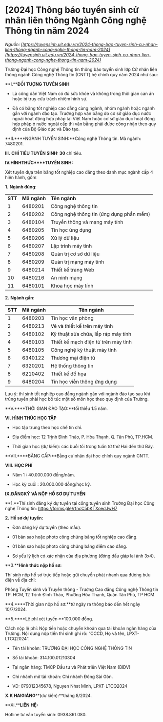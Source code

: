 # [2024] Thông báo tuyển sinh cử nhân liên thông Ngành Công nghệ Thông tin năm 2024

_Nguồn: [https://tuyensinh.uit.edu.vn/2024-thong-bao-tuyen-sinh-cu-nhan-lien-thong-nganh-cong-nghe-thong-tin-nam-2024](https://tuyensinh.uit.edu.vn/2024-thong-bao-tuyen-sinh-cu-nhan-lien-thong-nganh-cong-nghe-thong-tin-nam-2024)_

Trường Đại học Công nghệ Thông tin thông báo tuyển sinh lớp Cử nhân liên thông ngành Công nghệ Thông tin (CNTT) hệ chính quy năm 2024 như sau:

**I.****ĐỐI** **TƯỢNG TUYỂN SINH**

- Là công dân Việt Nam có đủ sức khỏe và không trong thời gian can án hoặc bị truy cứu trách nhiệm hình sự.

- Đã có bằng tốt nghiệp cao đẳng cùng ngành, nhóm ngành hoặc ngành gần với ngành đào tạo. Trường hợp văn bằng do cơ sở giáo dục nước ngoài hoạt động hợp pháp tại Việt Nam hoặc cơ sở giáo dục hoạt động hợp pháp ở nước ngoài cấp thì văn bằng phải được công nhận theo quy định của Bộ Giáo dục và Đào tạo.

**II.****NGÀNH TUYỂN SINH:**Công nghệ Thông tin. Mã ngành: 7480201.

**III.** **CHỈ TIÊU TUYỂN SINH: 30** chỉ tiêu.

**IV.****HÌNH****THỨC****TUYỂN SINH:**

Xét tuyển dựa trên bằng tốt nghiệp cao đẳng theo danh mục ngành cấp 4 hiện hành, gồm:

**1.** **Ngành đúng:**

|  |  |  |
| --- | --- | --- |
| **STT** | **Mã ngành** | **Tên ngành** |
| 1 | 6480201 | Công nghệ thông tin |
| 2 | 6480202 | Công nghệ thông tin (ứng dụng phần mềm) |
| 3 | 6480104 | Truyền thông và mạng máy tính |
| 4 | 6480205 | Tin học ứng dụng |
| 5 | 6480206 | Xử lý dữ liệu |
| 6 | 6480207 | Lập trình máy tính |
| 7 | 6480208 | Quản trị cơ sở dữ liệu |
| 8 | 6480209 | Quản trị mạng máy tính |
| 9 | 6480214 | Thiết kế trang Web |
| 10 | 6480216 | An ninh mạng |
| 11 | 6480101 | Khoa học máy tính |

**2.** **Ngành gần:**

| **STT** | **Mã ngành** | **Tên ngành** |
| --- | --- | --- |
| 1 | 6480203 | Tin học văn phòng |
| 2 | 6480213 | Vẽ và thiết kế trên máy tính |
| 3 | 6480102 | Kỹ thuật sửa chữa, lắp ráp máy tính |
| 4 | 6480103 | Thiết kế mạch điện tử trên máy tính |
| 5 | 6480105 | Công nghệ kỹ thuật máy tính |
| 6 | 6340122 | Thương mại điện tử |
| 7 | 6320201 | Hệ thống thông tin |
| 8 | 6210402 | Thiết kế đồ họa |
| 9 | 6480204 | Tin học viễn thông ứng dụng |

Lưu ý: thí sinh tốt nghiệp cao đẳng ngành gần với ngành đào tạo sau khi trúng tuyển phải học bổ túc một số môn học theo quy định của Trường.

**V.****THỜI GIAN ĐÀO TẠO:**tối thiểu 1.5 năm.

**VI.** **HÌNH THỨC HỌC TẬP**

- Học tập trung theo học chế tín chỉ.

- Địa điểm học: 12 Trịnh Đình Thảo, P. Hòa Thạnh, Q. Tân Phú, TP.HCM.

- Thời gian học (dự kiến): các buổi tối trong tuần từ thứ Hai đến thứ Bảy.

**VII.****BẰNG CẤP:**Bằng cử nhân đại học chính quy ngành CNTT.

**VIII.** **HỌC PHÍ**

- Năm 1 : 40.000.000 đồng/năm.

- Học kỳ cuối : 20.000.000 đồng/học kỳ.

**IX.****ĐĂNG****KÝ** **VÀ NỘP HỒ SƠ DỰ TUYỂN**

**1.**Thí sinh đăng ký dự tuyển tại cổng tuyển sinh Trường Đại học Công nghệ Thông tin: <https://forms.gle/rfncC5bKTXoedJwH7>

**2.** **Hồ sơ dự tuyển:**

- Đơn đăng ký dự tuyển (theo mẫu).

- 01 bản sao hoặc photo công chứng bằng tốt nghiệp cao đẳng.

- 01 bản sao hoặc photo công chứng bảng điểm cao đẳng.

- Sơ yếu lý lịch có xác nhận của địa phương (đóng dấu giáp lai ảnh 3x4).

**3.****Hình thức nộp hồ sơ:**

Thí sinh nộp hồ sơ trực tiếp hoặc gửi chuyển phát nhanh qua đường bưu điện về địa chỉ:

Phòng Tuyển sinh và Truyền thông - Trường Cao đẳng Công nghệ Thông tin TP. HCM, 12 Trịnh Đình Thảo, Phường Hòa Thạnh, Quận Tân Phú, TP HCM.

**4.****Thời gian nộp hồ sơ:**từ ngày ra thông báo đến hết ngày 10/7/2024.

**5.****Lệ phí xét tuyển:**100.000 đồng.

Cách nộp lệ phí: Nộp tiền hoặc chuyển khoản qua tài khoản ngân hàng của Trường. Nội dung nộp tiền thí sinh ghi rõ: “CCCD, Họ và tên, LPXT-LTCQ2024”.

- Tên tài khoản: TRƯỜNG ĐẠI HỌC CÔNG NGHỆ THÔNG TIN

- Số tài khoản: 314.100.01210304

- Tại ngân hàng: TMCP Đầu tư và Phát triển Việt Nam (BIDV)

- Chi nhánh mở tài khoản: Chi nhánh Đông Sài Gòn.

- VD: 079012345678, Nguyen Nhat Minh, LPXT-LTCQ2024

**X.****K HAI****GIẢNG****(dự kiến):**tháng 8/2024.

**XI.****LIÊN** **HỆ:**

Hotline tư vấn tuyển sinh: 0938.861.080.